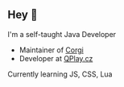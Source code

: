 ## Hey 👋

I'm a self-taught Java Developer

- Maintainer of [Corgi](https://corgibot.xyz/)
- Developer at [QPlay.cz](https://qplay.cz/)

Currently learning JS, CSS, Lua
